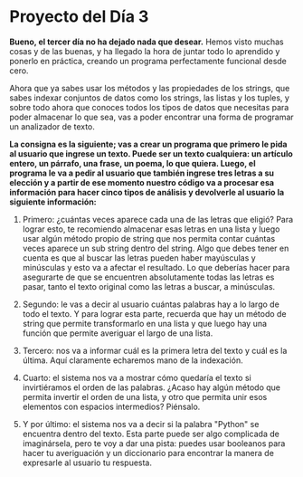 # Proyecto del Día 3

**Bueno, el tercer día no ha dejado nada que desear.** Hemos visto muchas cosas y de las buenas, y ha llegado la hora de juntar todo lo aprendido y ponerlo en práctica, creando un programa perfectamente funcional desde cero.

Ahora que ya sabes usar los métodos y las propiedades de los strings, que sabes indexar conjuntos de datos como los strings, las listas y los tuples, y sobre todo ahora que conoces todos los tipos de datos que necesitas para poder almacenar lo que sea, vas a poder encontrar una forma de programar un analizador de texto.

**La consigna es la siguiente; vas a crear un programa que primero le pida al usuario que ingrese un texto. Puede ser un texto cualquiera: un artículo entero, un párrafo, una frase, un poema, lo que quiera. Luego, el programa le va a pedir al usuario que también ingrese tres letras a su elección y a partir de ese momento nuestro código va a procesar esa información para hacer cinco tipos de análisis y devolverle al usuario la siguiente información:**

1. Primero: ¿cuántas veces aparece cada una de las letras que eligió? Para lograr esto, te recomiendo almacenar esas letras en una lista y luego usar algún método propio de string que nos permita contar cuántas veces aparece un sub string dentro del string. Algo que debes tener en cuenta es que al buscar las letras pueden haber mayúsculas y minúsculas y esto va a afectar el resultado. Lo que deberías hacer para asegurarte de que se encuentren absolutamente todas las letras es pasar, tanto el texto original como las letras a buscar, a minúsculas.

2. Segundo: le vas a decir al usuario cuántas palabras hay a lo largo de todo el texto. Y para lograr esta parte, recuerda que hay un método de string que permite transformarlo en una lista y que luego hay una función que permite averiguar el largo de una lista.

3. Tercero: nos va a informar cuál es la primera letra del texto y cuál es la última. Aquí claramente echaremos mano de la indexación.

4. Cuarto: el sistema nos va a mostrar cómo quedaría el texto si invirtiéramos el orden de las palabras. ¿Acaso hay algún método que permita invertir el orden de una lista, y otro que permita unir esos elementos con espacios intermedios? Piénsalo.

5. Y por último: el sistema nos va a decir si la palabra "Python" se encuentra dentro del texto. Esta parte puede ser algo complicada de imaginársela, pero te voy a dar una pista: puedes usar booleanos para hacer tu averiguación y un diccionario para encontrar la manera de expresarle al usuario tu respuesta.
